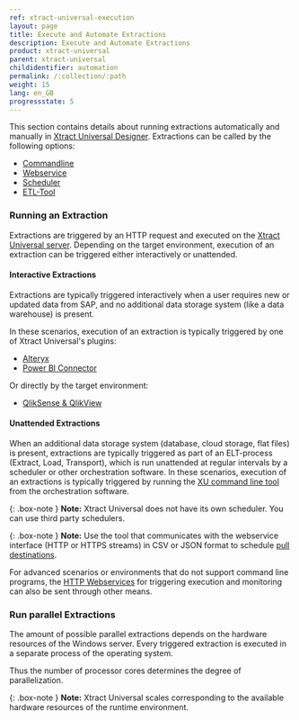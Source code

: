 ```yaml
---
ref: xtract-universal-execution
layout: page
title: Execute and Automate Extractions
description: Execute and Automate Extractions
product: xtract-universal
parent: xtract-universal
childidentifier: automation
permalink: /:collection/:path
weight: 15
lang: en_GB
progressstate: 5
---
```

This section contains details about running extractions automatically and manually in [Xtract Universal Designer](./getting-started/run-an-extraction). Extractions can be called by the following options:
- [Commandline](./execute-and-automate-extractions/call-via-commandline)
- [Webservice](./execute-and-automate-extractions/call-via-webservice) 
- [Scheduler](./execute-and-automate-extractions/call-via-scheduler)
- [ETL-Tool](./execute-and-automate-extractions/call-via-etl)

### Running an Extraction

Extractions are triggered by an HTTP request and executed on the [Xtract Universal server](./server#run-extraction-on-the-server).
Depending on the target environment, execution of an extraction can be triggered either interactively or unattended.

#### Interactive Extractions

Extractions are typically triggered interactively when a user requires new or updated data from SAP, and no additional data storage system (like a data warehouse) is present.

In these scenarios, execution of an extraction is typically triggered by one of Xtract Universal's plugins:
- [Alteryx](../destinations/alteryx)
- [Power BI Connector](./destinations/Power-BI-Connector)

Or directly by the target environment:
- [QlikSense & QlikView](./destinations/qliksense-qlikview)

#### Unattended Extractions

When an additional data storage system (database, cloud storage, flat files) is present, extractions are typically triggered as part of an ELT-process (Extract, Load, Transport), which is run unattended at regular intervals by a scheduler or other orchestration software.
In these scenarios, execution of an extractions is typically triggered by running the [XU command line tool](./execute-and-automate-extractions/call-via-commandline) from the orchestration software. 

{: .box-note }
**Note:** Xtract Universal does not have its own scheduler. You can use third party schedulers. 

{: .box-note }
**Note:** Use the tool that communicates with the webservice interface (HTTP or HTTPS streams) in CSV or JSON format to schedule [pull destinations](./destinations#pull-and-push-destinations).

For advanced scenarios or environments that do not support command line programs, the [HTTP Webservices](./execute-and-automate-extractions/call-via-webservice) for triggering execution and monitoring can also be sent through other means.


### Run parallel Extractions
The amount of possible parallel extractions depends on the hardware resources of the Windows server. Every triggered extraction is executed in a separate process of the operating system.

Thus the number of processor cores determines the degree of parallelization.

{: .box-note }
**Note:** Xtract Universal scales corresponding to the available hardware resources of the runtime environment.
